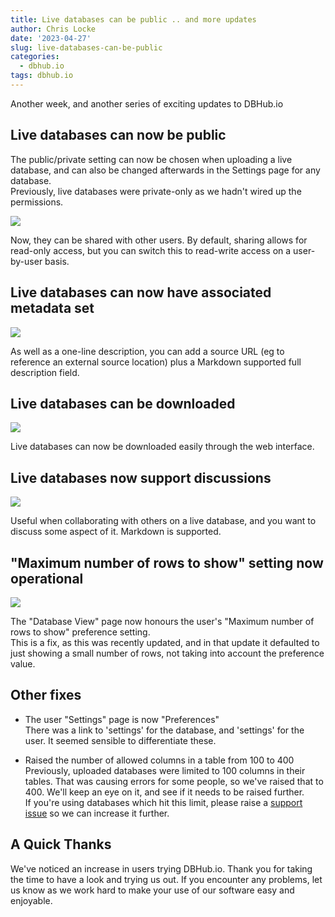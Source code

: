 ```yaml
---
title: Live databases can be public .. and more updates
author: Chris Locke
date: '2023-04-27'
slug: live-databases-can-be-public
categories:
  - dbhub.io
tags: dbhub.io
---
```


Another week, and another series of exciting updates to DBHub.io

## Live databases can now be public

The public/private setting can now be chosen when uploading
a live database, and can also be changed afterwards in the
Settings page for any database.  
Previously, live databases were private-only as we hadn't wired up the permissions.

![](/images/Screenshot_20230423_093548.png)

Now, they can be shared with other users.  By default, sharing allows for read-only access, but you can switch this to read-write access on a user-by-user basis.


## Live databases can now have associated metadata set

![](/images/Screenshot_20230430_134515.png)

As well as a one-line description, you can add a source URL (eg to reference an external source location) plus a Markdown supported full description field.  

## Live databases can be downloaded

![](/images/Screenshot_20230430_135002.png)

Live databases can now be downloaded easily through the web interface.

## Live databases now support discussions

![](/images/Screenshot_20230430_141802.png)

Useful when collaborating with others on a live database, and you
    want to discuss some aspect of it.  Markdown is supported.

## "Maximum number of rows to show" setting now operational

![](/images/Screenshot_20230430_142202.png)

The "Database View" page now honours the user's
    "Maximum number of rows to show" preference setting.  
    This is a fix, as this was recently updated, and in that update it defaulted to just showing a small number of rows, not taking into account the preference value.

## Other fixes

* The user "Settings" page is now "Preferences"  
There was a link to 'settings' for the database, and 'settings' for the user.  It seemed sensible to differentiate these.

* Raised the number of allowed columns in a table from 100 to 400  
    Previously, uploaded databases were limited to 100 columns in
    their tables.  That was causing errors for some people, so we've
    raised that to 400.  We'll keep an eye on it, and see if it
    needs to be raised further.  
    If you're using databases which hit this limit, please raise a [support issue](https://github.com/sqlitebrowser/dbhub.io/issues/new/choose) so we can increase it further.
    
## A Quick Thanks

We've noticed an increase in users trying DBHub.io.  Thank you for taking the time to have a look and trying us out.  If you encounter any problems, let us know as we work hard to make your use of our software easy and enjoyable. 
